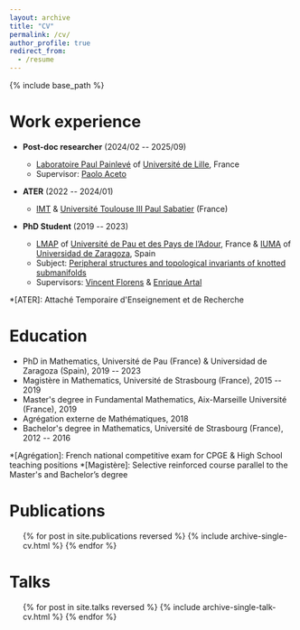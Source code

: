 ```yaml
---
layout: archive
title: "CV"
permalink: /cv/
author_profile: true
redirect_from:
  - /resume
---
```


{% include base_path %}

Work experience
======
* **Post-doc researcher** (2024/02 -- 2025/09)
  * [Laboratoire Paul Painlevé](https://math.univ-lille.fr/) of [Université de Lille](https://www.univ-lille.fr/), France
  * Supervisor: [Paolo Aceto](https://www.researchgate.net/profile/Paolo-Aceto)

* **ATER** (2022 -- 2024/01)
  * [IMT](https://www.math.univ-toulouse.fr/fr/) & [Université Toulouse III Paul Sabatier](https://www.univ-tlse3.fr/home) (France)

* **PhD Student** (2019 -- 2023)
  * [LMAP](https://lma-umr5142.univ-pau.fr/en/home.html) of [Université de Pau et des Pays de l’Adour](https://www.univ-pau.fr/en/home.html), France & [IUMA](https://iuma.unizar.es/) of [Universidad de Zaragoza](https://www.unizar.es/), Spain
  * Subject: [Peripheral structures and topological invariants of knotted submanifolds](https://theses.hal.science/tel-04719845)
  * Supervisors: [Vincent Florens](https://sites.google.com/view/vflorens/accueil) & [Enrique Artal](https://riemann.unizar.es/~artal/)

*[ATER]: Attaché Temporaire d'Enseignement et de Recherche

Education
======
* PhD in Mathematics, Université de Pau (France) & Universidad de Zaragoza (Spain), 2019 -- 2023
* Magistère in Mathematics, Université de Strasbourg (France), 2015 -- 2019
* Master's degree in Fundamental Mathematics, Aix-Marseille Université (France), 2019
* Agrégation externe de Mathématiques, 2018
* Bachelor's degree in Mathematics, Université de Strasbourg (France), 2012 -- 2016

*[Agrégation]: French national competitive exam for CPGE & High School teaching positions
*[Magistère]: Selective reinforced course parallel to the Master's and Bachelor’s degree
  
<!--Skills
======
* Skill 1
* Skill 2
  * Sub-skill 2.1
  * Sub-skill 2.2
  * Sub-skill 2.3
* Skill 3-->

Publications
======
  <ul>{% for post in site.publications reversed %}
    {% include archive-single-cv.html %}
  {% endfor %}</ul>
  
Talks
======
  <ul>{% for post in site.talks reversed %}
    {% include archive-single-talk-cv.html  %}
  {% endfor %}</ul>
  
<!--Teaching
======
  <ul>{% for post in site.teaching reversed %}
    {% include archive-single-cv.html %}
  {% endfor %}</ul>-->
  
<!--Service and leadership
======
* Currently signed in to 43 different slack teams-->
